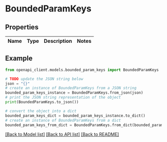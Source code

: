 # BoundedParamKeys


## Properties

Name | Type | Description | Notes
------------ | ------------- | ------------- | -------------

## Example

```python
from openapi_client.models.bounded_param_keys import BoundedParamKeys

# TODO update the JSON string below
json = "{}"
# create an instance of BoundedParamKeys from a JSON string
bounded_param_keys_instance = BoundedParamKeys.from_json(json)
# print the JSON string representation of the object
print(BoundedParamKeys.to_json())

# convert the object into a dict
bounded_param_keys_dict = bounded_param_keys_instance.to_dict()
# create an instance of BoundedParamKeys from a dict
bounded_param_keys_from_dict = BoundedParamKeys.from_dict(bounded_param_keys_dict)
```
[[Back to Model list]](../README.md#documentation-for-models) [[Back to API list]](../README.md#documentation-for-api-endpoints) [[Back to README]](../README.md)


